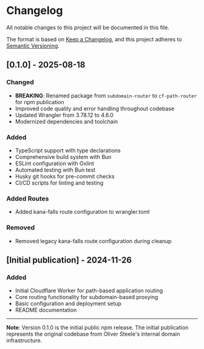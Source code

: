 # Changelog

All notable changes to this project will be documented in this file.

The format is based on [Keep a Changelog](https://keepachangelog.com/en/1.0.0/),
and this project adheres to [Semantic Versioning](https://semver.org/spec/v2.0.0.html).

## [0.1.0] - 2025-08-18

### Changed
- **BREAKING**: Renamed package from `subdomain-router` to `cf-path-router` for npm publication
- Improved code quality and error handling throughout codebase
- Updated Wrangler from 3.78.12 to 4.6.0
- Modernized dependencies and toolchain

### Added
- TypeScript support with type declarations
- Comprehensive build system with Bun
- ESLint configuration with Oxlint
- Automated testing with Bun test
- Husky git hooks for pre-commit checks
- CI/CD scripts for linting and testing

### Added Routes
- Added kana-falls route configuration to wrangler.toml

### Removed
- Removed legacy kana-falls route configuration during cleanup

## [Initial publication] - 2024-11-26

### Added
- Initial Cloudflare Worker for path-based application routing
- Core routing functionality for subdomain-based proxying
- Basic configuration and deployment setup
- README documentation

---

**Note**: Version 0.1.0 is the initial public npm release. The initial publication represents the original codebase from Oliver Steele's internal domain infrastructure.
